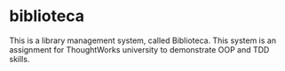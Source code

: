 # biblioteca
This is a library management system, called Biblioteca. This system is an assignment for ThoughtWorks university to demonstrate OOP and TDD skills. 
